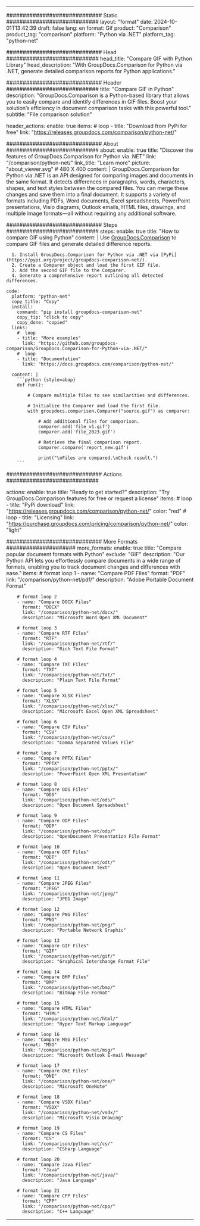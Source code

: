 
---
############################# Static ############################
layout: "format"
date:  2024-10-01T13:42:39
draft: false
lang: en
format: Gif
product: "Comparison"
product_tag: "comparison"
platform: "Python via .NET"
platform_tag: "python-net"

############################# Head ############################
head_title: "Compare GIF with Python Library"
head_description: "With GroupDocs.Comparison for Python via .NET, generate detailed comparison reports for Python applications."

############################# Header ############################
title: "Compare GIF in Python" 
description: "GroupDocs.Comparison is a Python-based library that allows you to easily compare and identify differences in GIF files. Boost your solution’s efficiency in document comparison tasks with this powerful tool."
subtitle: "File comparison solution" 

header_actions:
  enable: true
  items:
    #  loop
    - title: "Download from PyPi for free"
      link: "https://releases.groupdocs.com/comparison/python-net/"
      
############################# About ############################
about:
    enable: true
    title: "Discover the features of GroupDocs.Comparison for Python via .NET"
    link: "/comparison/python-net/"
    link_title: "Learn more"
    picture: "about_viewer.svg" # 480 X 400
    content: |
       GroupDocs.Comparison for Python via .NET is an API designed for comparing images and documents in the same format. It detects differences in paragraphs, words, characters, shapes, and text styles between the compared files. You can merge these changes and save them into a final document. It supports a variety of formats including PDFs, Word documents, Excel spreadsheets, PowerPoint presentations, Visio diagrams, Outlook emails, HTML files, drawings, and multiple image formats—all without requiring any additional software.

############################# Steps ############################
steps:
    enable: true
    title: "How to compare GIF using Python"
    content: |
      Use [GroupDocs.Comparison](https://products.groupdocs.com/comparison/python-net/) to compare GIF files and generate detailed difference reports.
      
      1. Install GroupDocs.Comparison for Python via .NET via [PyPi](https://pypi.org/project/groupdocs-comparison-net/).
      2. Create a Comparer object and load the first GIF file.
      3. Add the second GIF file to the Comparer.
      4. Generate a comprehensive report outlining all detected differences.
   
    code:
      platform: "python-net"
      copy_title: "Copy"
      install:
        command: "pip install groupdocs-comparison-net"
        copy_tip: "click to copy"
        copy_done: "copied"
      links:
        #  loop
        - title: "More examples"
          link: "https://github.com/groupdocs-comparison/GroupDocs.Comparison-for-Python-via-.NET/"
        #  loop
        - title: "Documentation"
          link: "https://docs.groupdocs.com/comparison/python-net/"
          
      content: |
        ```python {style=abap}
        def run():

            # Compare multiple files to see similarities and differences.

            # Initialize the Comparer and load the first file.
            with groupdocs.comparison.Comparer("source.gif") as comparer:

                # Add additional files for comparison.
                comparer.add('file_v1.gif')
                comparer.add('file_2023.gif')

                # Retrieve the final comparison report.
                comparer.compare('report_new.gif')

                print("\nFiles are compared.\nCheck result.")
        ```            

############################# Actions ############################

actions:
  enable: true
  title: "Ready to get started?"
  description: "Try GroupDocs.Comparison features for free or request a license"
  items:
    #  loop
    - title: "PyPi download"
      link: "https://releases.groupdocs.com/comparison/python-net/"
      color: "red"
        #  loop
    - title: "Licensing"
      link: "https://purchase.groupdocs.com/pricing/comparison/python-net/"
      color: "light"


############################# More Formats #####################
more_formats:
    enable: true
    title: "Compare popular document formats with Python"
    exclude: "GIF"
    description: "Our Python API lets you effortlessly compare documents in a wide range of formats, enabling you to track document changes and differences with ease."
    items: 
        # format loop 1
        - name: "Compare PDF Files"
          format: "PDF"
          link: "/comparison/python-net/pdf/"
          description: "Adobe Portable Document Format"

        # format loop 2
        - name: "Compare DOCX Files"
          format: "DOCX"
          link: "/comparison/python-net/docx/"
          description: "Microsoft Word Open XML Document"

        # format loop 3
        - name: "Compare RTF Files"
          format: "RTF"
          link: "/comparison/python-net/rtf/"
          description: "Rich Text File Format"

        # format loop 4
        - name: "Compare TXT Files"
          format: "TXT"
          link: "/comparison/python-net/txt/"
          description: "Plain Text File Format"

        # format loop 5
        - name: "Compare XLSX Files"
          format: "XLSX"
          link: "/comparison/python-net/xlsx/"
          description: "Microsoft Excel Open XML Spreadsheet"

        # format loop 6
        - name: "Compare CSV Files"
          format: "CSV"
          link: "/comparison/python-net/csv/"
          description: "Comma Separated Values File"

        # format loop 7
        - name: "Compare PPTX Files"
          format: "PPTX"
          link: "/comparison/python-net/pptx/"
          description: "PowerPoint Open XML Presentation"

        # format loop 8
        - name: "Compare ODS Files"
          format: "ODS"
          link: "/comparison/python-net/ods/"
          description: "Open Document Spreadsheet"

        # format loop 9
        - name: "Compare ODP Files"
          format: "ODP"
          link: "/comparison/python-net/odp/"
          description: "OpenDocument Presentation File Format"

        # format loop 10
        - name: "Compare ODT Files"
          format: "ODT"
          link: "/comparison/python-net/odt/"
          description: "Open Document Text"

        # format loop 11
        - name: "Compare JPEG Files"
          format: "JPEG"
          link: "/comparison/python-net/jpeg/"
          description: "JPEG Image"

        # format loop 12
        - name: "Compare PNG Files"
          format: "PNG"
          link: "/comparison/python-net/png/"
          description: "Portable Network Graphic"

        # format loop 13
        - name: "Compare GIF Files"
          format: "GIF"
          link: "/comparison/python-net/gif/"
          description: "Graphical Interchange Format File"

        # format loop 14
        - name: "Compare BMP Files"
          format: "BMP"
          link: "/comparison/python-net/bmp/"
          description: "Bitmap File Format"

        # format loop 15
        - name: "Compare HTML Files"
          format: "HTML"
          link: "/comparison/python-net/html/"
          description: "Hyper Text Markup Language"

        # format loop 16
        - name: "Compare MSG Files"
          format: "MSG"
          link: "/comparison/python-net/msg/"
          description: "Microsoft Outlook E-mail Message"

        # format loop 17
        - name: "Compare ONE Files"
          format: "ONE"
          link: "/comparison/python-net/one/"
          description: "Microsoft OneNote"

        # format loop 18
        - name: "Compare VSDX Files"
          format: "VSDX"
          link: "/comparison/python-net/vsdx/"
          description: "Microsoft Visio Drawing"

        # format loop 19
        - name: "Compare CS Files"
          format: "CS"
          link: "/comparison/python-net/cs/"
          description: "CSharp Language"

        # format loop 20
        - name: "Compare Java Files"
          format: "Java"
          link: "/comparison/python-net/java/"
          description: "Java Language"
          
        # format loop 21
        - name: "Compare CPP Files"
          format: "CPP"
          link: "/comparison/python-net/cpp/"
          description: "C++ Language"
---